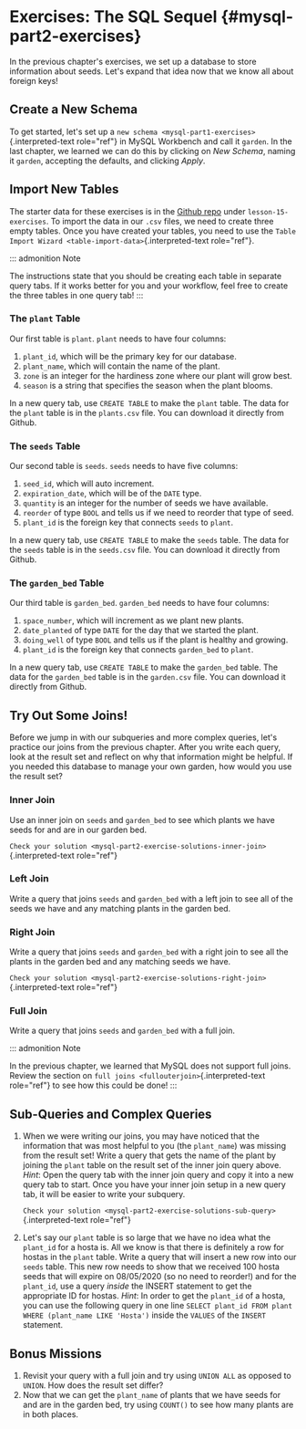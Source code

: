 # Exercises: The SQL Sequel {#mysql-part2-exercises}

In the previous chapter\'s exercises, we set up a database to store
information about seeds. Let\'s expand that idea now that we know all
about foreign keys!

## Create a New Schema

To get started, let\'s set up a
`new schema <mysql-part1-exercises>`{.interpreted-text role="ref"} in
MySQL Workbench and call it `garden`. In the last chapter, we learned we
can do this by clicking on *New Schema*, naming it `garden`, accepting
the defaults, and clicking *Apply*.

## Import New Tables

The starter data for these exercises is in the [Github
repo](https://github.com/LaunchCodeEducation/sql-starter-data) under
`lesson-15-exercises`. To import the data in our `.csv` files, we need
to create three empty tables. Once you have created your tables, you
need to use the
`Table Import Wizard <table-import-data>`{.interpreted-text role="ref"}.

::: admonition
Note

The instructions state that you should be creating each table in
separate query tabs. If it works better for you and your workflow, feel
free to create the three tables in one query tab!
:::

### The `plant` Table

Our first table is `plant`. `plant` needs to have four columns:

1.  `plant_id`, which will be the primary key for our database.
2.  `plant_name`, which will contain the name of the plant.
3.  `zone` is an integer for the hardiness zone where our plant will
    grow best.
4.  `season` is a string that specifies the season when the plant
    blooms.

In a new query tab, use `CREATE TABLE` to make the `plant` table. The
data for the `plant` table is in the `plants.csv` file. You can download
it directly from Github.

### The `seeds` Table

Our second table is `seeds`. `seeds` needs to have five columns:

1.  `seed_id`, which will auto increment.
2.  `expiration_date`, which will be of the `DATE` type.
3.  `quantity` is an integer for the number of seeds we have available.
4.  `reorder` of type `BOOL` and tells us if we need to reorder that
    type of seed.
5.  `plant_id` is the foreign key that connects `seeds` to `plant`.

In a new query tab, use `CREATE TABLE` to make the `seeds` table. The
data for the `seeds` table is in the `seeds.csv` file. You can download
it directly from Github.

### The `garden_bed` Table

Our third table is `garden_bed`. `garden_bed` needs to have four
columns:

1.  `space_number`, which will increment as we plant new plants.
2.  `date_planted` of type `DATE` for the day that we started the plant.
3.  `doing_well` of type `BOOL` and tells us if the plant is healthy and
    growing.
4.  `plant_id` is the foreign key that connects `garden_bed` to `plant`.

In a new query tab, use `CREATE TABLE` to make the `garden_bed` table.
The data for the `garden_bed` table is in the `garden.csv` file. You can
download it directly from Github.

## Try Out Some Joins!

Before we jump in with our subqueries and more complex queries, let\'s
practice our joins from the previous chapter. After you write each
query, look at the result set and reflect on why that information might
be helpful. If you needed this database to manage your own garden, how
would you use the result set?

### Inner Join

Use an inner join on `seeds` and `garden_bed` to see which plants we
have seeds for and are in our garden bed.

`Check your solution <mysql-part2-exercise-solutions-inner-join>`{.interpreted-text
role="ref"}

### Left Join

Write a query that joins `seeds` and `garden_bed` with a left join to
see all of the seeds we have and any matching plants in the garden bed.

### Right Join

Write a query that joins `seeds` and `garden_bed` with a right join to
see all the plants in the garden bed and any matching seeds we have.

`Check your solution <mysql-part2-exercise-solutions-right-join>`{.interpreted-text
role="ref"}

### Full Join

Write a query that joins `seeds` and `garden_bed` with a full join.

::: admonition
Note

In the previous chapter, we learned that MySQL does not support full
joins. Review the section on
`full joins <fullouterjoin>`{.interpreted-text role="ref"} to see how
this could be done!
:::

## Sub-Queries and Complex Queries

1.  When we were writing our joins, you may have noticed that the
    information that was most helpful to you (the `plant_name`) was
    missing from the result set! Write a query that gets the name of the
    plant by joining the `plant` table on the result set of the inner
    join query above. *Hint*: Open the query tab with the inner join
    query and copy it into a new query tab to start. Once you have your
    inner join setup in a new query tab, it will be easier to write your
    subquery.

    `Check your solution <mysql-part2-exercise-solutions-sub-query>`{.interpreted-text
    role="ref"}

2.  Let\'s say our `plant` table is so large that we have no idea what
    the `plant_id` for a hosta is. All we know is that there is
    definitely a row for hostas in the `plant` table. Write a query that
    will insert a new row into our `seeds` table. This new row needs to
    show that we received 100 hosta seeds that will expire on 08/05/2020
    (so no need to reorder!) and for the `plant_id`, use a query
    *inside* the INSERT statement to get the appropriate ID for hostas.
    *Hint*: In order to get the `plant_id` of a hosta, you can use the
    following query in one line
    `SELECT plant_id FROM plant WHERE (plant_name LIKE 'Hosta')` inside
    the `VALUES` of the `INSERT` statement.

## Bonus Missions

1.  Revisit your query with a full join and try using `UNION ALL` as
    opposed to `UNION`. How does the result set differ?
2.  Now that we can get the `plant_name` of plants that we have seeds
    for and are in the garden bed, try using `COUNT()` to see how many
    plants are in both places.
